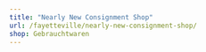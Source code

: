 ```yaml
---
title: "Nearly New Consignment Shop"
url: /fayetteville/nearly-new-consignment-shop/
shop: Gebrauchtwaren
---
```

